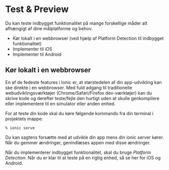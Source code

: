 # Test & Preview
Du kan teste indbygget funktionalitet på mange forskellige måder alt afhængigt af dine målplatforme og behov.

- Kør lokalt i en webbrowser (ved hjælp af Platform Detection til indbygget funktionalitet)
- Implementer til iOS
- Implementer til Android

## Kør lokalt i en webbrowser
En af de fedeste features i Ionic er, at størstedelen af din app-udvikling kan ske direkte i en webbrowser. Med fuld adgang til traditionelle webudviklingsværktøjer (Chrome/Safari/Firefox dev-værktøjer) kan du skrive kode og derefter teste/fejle den hurtigt uden at skulle genkompilere eller implementere til en simulator eller anden enhed.

For at teste din kode skal du køre følgende kommando fra din terminal i projektets mappe:
```
% ionic serve
```
Du kan sagtens forsætte med at udvikle din app mens din ionic server kører. Når du gemmer ændringer, genindlæses appen med disse ændringer.

Når du implementerer indbygget funktionalitet, skal du bruge *Platform Detection*. Når du er klar til at teste på en rigtig enhed, så se her for iOS og Android.